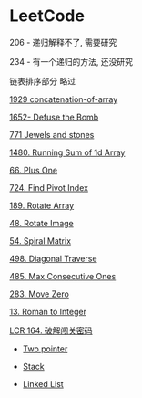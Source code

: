 # LeetCode

206 - 递归解释不了, 需要研究

234 - 有一个递归的方法, 还没研究

链表排序部分 略过

[1929 concatenation-of-array](LeetCode%201421da7520e380939271c4f13ff25f77/1929%20concatenation-of-array%201421da7520e380bdb103dc74f10c4079.md)

[1652- Defuse the Bomb](LeetCode%201421da7520e380939271c4f13ff25f77/1652-%20Defuse%20the%20Bomb%201421da7520e3801c801cd955b1d45482.md)

[771 Jewels and stones](LeetCode%201421da7520e380939271c4f13ff25f77/771%20Jewels%20and%20stones%201431da7520e3801f9720e75b6be79de5.md)

[1480. Running Sum of 1d Array](LeetCode%201421da7520e380939271c4f13ff25f77/1480%20Running%20Sum%20of%201d%20Array%201431da7520e380119f69f73a834e6fe1.md)

[66. Plus One](LeetCode%201421da7520e380939271c4f13ff25f77/66%20Plus%20One%201451da7520e38018a307c8041ba180b2.md)

[724. Find Pivot Index](LeetCode%201421da7520e380939271c4f13ff25f77/724%20Find%20Pivot%20Index%201451da7520e3809cb166f3aeb4df6767.md)

[189. Rotate Array](LeetCode%201421da7520e380939271c4f13ff25f77/189%20Rotate%20Array%201451da7520e380f09eb7c6daf4fd8a71.md)

[48. Rotate Image](LeetCode%201421da7520e380939271c4f13ff25f77/@%2048%20Rotate%20Image%201461da7520e38054b4fedd63ea33c47a.md)

[54. Spiral Matrix](LeetCode%201421da7520e380939271c4f13ff25f77/54%20Spiral%20Matrix%201471da7520e380e98bd6e89d2f902b35.md)

[498. Diagonal Traverse](LeetCode%201421da7520e380939271c4f13ff25f77/498%20Diagonal%20Traverse%2014b1da7520e38056bd45e1d99f34b076.md)

[485. Max Consecutive Ones](LeetCode%201421da7520e380939271c4f13ff25f77/485%20Max%20Consecutive%20Ones%2014b1da7520e3800bb330e4c36c56e427.md)

[283. Move Zero](LeetCode%201421da7520e380939271c4f13ff25f77/283%20Move%20Zero%201641da7520e380bca5c8dc733b6a2ef7.md)

[13. Roman to Integer](LeetCode%201421da7520e380939271c4f13ff25f77/13%20Roman%20to%20Integer%201831da7520e380e899dffc07170ab8c6.md)

[LCR 164. 破解闯关密码](LeetCode%201421da7520e380939271c4f13ff25f77/LCR%20164%20%E7%A0%B4%E8%A7%A3%E9%97%AF%E5%85%B3%E5%AF%86%E7%A0%81%201831da7520e380f084f8c63d7c32dcc9.md)

- [Two pointer](LeetCode%201421da7520e380939271c4f13ff25f77/Two%20pointer%201901da7520e380b3b8e2c56b65a24e4d.md)

- [Stack](LeetCode%201421da7520e380939271c4f13ff25f77/Stack%201961da7520e38020bb76f3b7a095ae85.md)

- [Linked List](LeetCode%201421da7520e380939271c4f13ff25f77/Linked%20List%2019a1da7520e3806f99d3f5033aed26cb.md)
